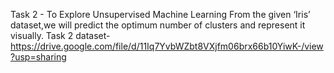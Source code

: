 Task 2 - To Explore Unsupervised Machine Learning From the given ‘Iris’ dataset,we will predict the optimum number of clusters and represent it visually.
Task 2 dataset- https://drive.google.com/file/d/11Iq7YvbWZbt8VXjfm06brx66b10YiwK-/view?usp=sharing

